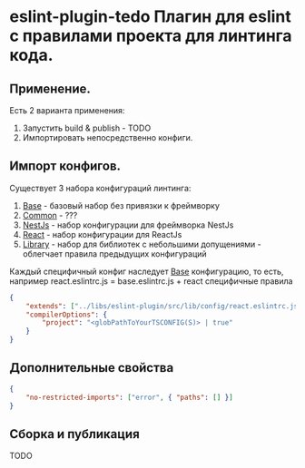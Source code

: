 # eslint-plugin-tedo Плагин для eslint с правилами проекта для линтинга кода.

## Применение.

Есть 2 варианта применения:

1. Запустить build & publish - TODO
2. Импортировать непосредственно конфиги.

## Импорт конфигов.

Существует 3 набора конфигураций линтинга:

1. [Base](./src/lib/config/base.eslintrc.js) - базовый набор без привязки к фреймворку
2. [Common](./src/lib/config/common.eslintrc.js) - ???
3. [NestJs](./src/lib/config/nestjs.eslintrc.js) - набор конфигурации для фреймворка NestJs
4. [React](./src/lib/config/react.eslintrc.js) - набор конфигурации для ReactJs
5. [Library](./src/lib/config/library.eslintrc.js) - набор для библиотек с небольшими допущениями - облегчает правила предыдущих конфигураций

Каждый специфичный конфиг наследует [Base](./src/lib/config/base.eslintrc.js) конфигурацию, то есть, например react.eslintrc.js = base.eslintrc.js + react специфичные правила

```json
{
    "extends": ["../libs/eslint-plugin/src/lib/config/react.eslintrc.js"],
    "compilerOptions": {
        "project": "<globPathToYourTSCONFIG(S)> | true"
    }
}
```

## Дополнительные свойства

```json
{
    "no-restricted-imports": ["error", { "paths": [] }]
}
```

## Сборка и публикация

TODO

[comment]: <> (Run `nx build eslint-plugin` to build the library.)
